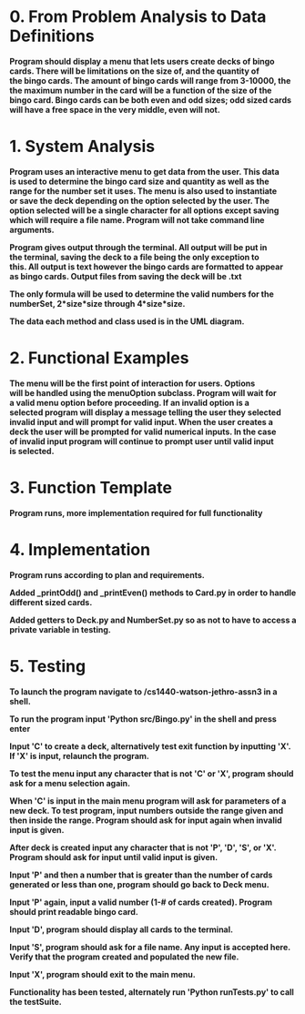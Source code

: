 # 0.  From Problem Analysis to Data Definitions

**Program should display a menu that lets users create decks of bingo  
cards.  There will be limitations on the size of, and the quantity of  
the bingo cards.  The amount of bingo cards will range from 3-10000, the  
the maximum number in the card will be a function of the size of the  
bingo card.  Bingo cards can be both even and odd sizes; odd sized cards  
will have a free space in the very middle, even will not.**


# 1.  System Analysis

**Program uses an interactive menu to get data from the user.  This data  
is used to determine the bingo card size and quantity as well as the  
range for the number set it uses.  The menu is also used to instantiate  
or save the deck depending on the option selected by the user.  The  
option selected will be a single character for all options except saving  
which will require a file name.  Program will not take command line  
arguments.**

**Program gives output through the terminal. All output will be put in  
the terminal, saving the deck to a file being the only exception to  
this. All output is text however the bingo cards are formatted to appear  
as bingo cards. Output files from saving the deck will be .txt**

**The only formula will be used to determine the valid numbers for the  
numberSet, 2\*size\*size through 4\*size\*size.**

**The data each method and class used is in the UML diagram.**


# 2.  Functional Examples

**The menu will be the first point of interaction for users.  Options  
will be handled using the menuOption subclass. Program will wait for  
a valid menu option before proceeding. If an invalid option is a  
selected program will display a message telling the user they selected  
invalid input and will prompt for valid input.  When the user creates a  
deck the user will be prompted for valid numerical inputs.  In the case  
of invalid input program will continue to prompt user until valid input  
is selected.**


# 3.  Function Template

**Program runs, more implementation required for full functionality**


# 4.  Implementation

**Program runs according to plan and requirements.**

**Added _printOdd() and _printEven() methods to Card.py in order to handle different sized cards.**

**Added getters to Deck.py and NumberSet.py so as not to have to access a private variable in testing.**


# 5.  Testing

**To launch the program navigate to /cs1440-watson-jethro-assn3 in a shell.**

**To run the program input 'Python src/Bingo.py' in the shell and press enter**

**Input 'C' to create a deck, alternatively test exit function by inputting 'X'. If 'X' is input, relaunch the program.**

**To test the menu input any character that is not 'C' or 'X', program should ask for a menu selection again.**

**When 'C' is input in the main menu program will ask for parameters of a new deck.  To test program, input numbers outside the range given and then inside the range.  Program should ask for input again when invalid input is given.**

**After deck is created input any character that is not 'P', 'D', 'S', or 'X'.  Program should ask for input until valid input is given.**

**Input 'P' and then a number that is greater than the number of cards generated or less than one, program should go back to Deck menu.**

**Input 'P' again, input a valid number (1-# of cards created). Program should print readable bingo card.**

**Input 'D', program should display all cards to the terminal.**

**Input 'S', program should ask for a file name. Any input is accepted here. Verify that the program created and populated the new file.**

**Input 'X', program should exit to the main menu.**

**Functionality has been tested, alternately run 'Python runTests.py' to call the testSuite.**
